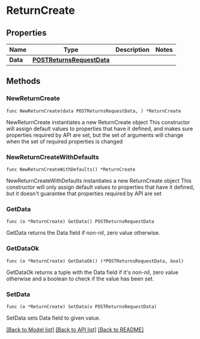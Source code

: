 # ReturnCreate

## Properties

Name | Type | Description | Notes
------------ | ------------- | ------------- | -------------
**Data** | [**POSTReturnsRequestData**](POSTReturnsRequestData.md) |  | 

## Methods

### NewReturnCreate

`func NewReturnCreate(data POSTReturnsRequestData, ) *ReturnCreate`

NewReturnCreate instantiates a new ReturnCreate object
This constructor will assign default values to properties that have it defined,
and makes sure properties required by API are set, but the set of arguments
will change when the set of required properties is changed

### NewReturnCreateWithDefaults

`func NewReturnCreateWithDefaults() *ReturnCreate`

NewReturnCreateWithDefaults instantiates a new ReturnCreate object
This constructor will only assign default values to properties that have it defined,
but it doesn't guarantee that properties required by API are set

### GetData

`func (o *ReturnCreate) GetData() POSTReturnsRequestData`

GetData returns the Data field if non-nil, zero value otherwise.

### GetDataOk

`func (o *ReturnCreate) GetDataOk() (*POSTReturnsRequestData, bool)`

GetDataOk returns a tuple with the Data field if it's non-nil, zero value otherwise
and a boolean to check if the value has been set.

### SetData

`func (o *ReturnCreate) SetData(v POSTReturnsRequestData)`

SetData sets Data field to given value.



[[Back to Model list]](../README.md#documentation-for-models) [[Back to API list]](../README.md#documentation-for-api-endpoints) [[Back to README]](../README.md)


